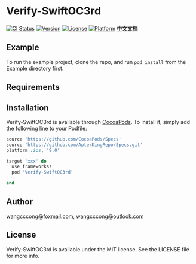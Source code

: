 # Verify-SwiftOC3rd

[![CI Status](http://img.shields.io/travis/wangcccong@foxmail.com/Verify-SwiftOC3rd.svg?style=flat)](https://travis-ci.org/wangcccong@foxmail.com/Verify-SwiftOC3rd)
[![Version](https://img.shields.io/cocoapods/v/Verify-SwiftOC3rd.svg?style=flat)](http://cocoapods.org/pods/Verify-SwiftOC3rd)
[![License](https://img.shields.io/cocoapods/l/Verify-SwiftOC3rd.svg?style=flat)](http://cocoapods.org/pods/Verify-SwiftOC3rd)
[![Platform](https://img.shields.io/cocoapods/p/Verify-SwiftOC3rd.svg?style=flat)](http://cocoapods.org/pods/Verify-SwiftOC3rd)
**[中文文档](http://www.jianshu.com/p/913df8cc1f18)**

## Example

To run the example project, clone the repo, and run `pod install` from the Example directory first.

## Requirements

## Installation

Verify-SwiftOC3rd is available through [CocoaPods](http://cocoapods.org). To install
it, simply add the following line to your Podfile:

```ruby
source 'https://github.com/CocoaPods/Specs'
source 'https://github.com/ApterKingRepo/Specs.git'
platform :ios, '9.0'

target 'xxx' do
  use_frameworks!
  pod 'Verify-SwiftOC3rd'

end
```

## Author

wangcccong@foxmail.com, wangcccong@outlook.com

## License

Verify-SwiftOC3rd is available under the MIT license. See the LICENSE file for more info.
